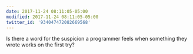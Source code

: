 ```yaml
---
date: 2017-11-24 08:11:05-05:00
modified: 2017-11-24 08:11:05-05:00
twitter_id: '934047472082669568'
---
```


  Is there a word for the suspicion a programmer feels when something they wrote works on the first try?